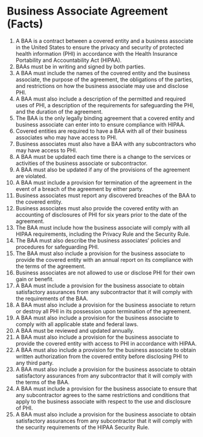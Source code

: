# Business Associate Agreement (Facts)

1. A BAA is a contract between a covered entity and a business associate in the United States to ensure the privacy and security of protected health information (PHI) in accordance with the Health Insurance Portability and Accountability Act (HIPAA).
2. BAAs must be in writing and signed by both parties.
3. A BAA must include the names of the covered entity and the business associate, the purpose of the agreement, the obligations of the parties, and restrictions on how the business associate may use and disclose PHI.
4. A BAA must also include a description of the permitted and required uses of PHI, a description of the requirements for safeguarding the PHI, and the duration of the agreement.
5. The BAA is the only legally binding agreement that a covered entity and business associate can enter into to ensure compliance with HIPAA.
6. Covered entities are required to have a BAA with all of their business associates who may have access to PHI.
7. Business associates must also have a BAA with any subcontractors who may have access to PHI.
8. A BAA must be updated each time there is a change to the services or activities of the business associate or subcontractor.
9. A BAA must also be updated if any of the provisions of the agreement are violated.
10. A BAA must include a provision for termination of the agreement in the event of a breach of the agreement by either party.
11. Business associates must report any discovered breaches of the BAA to the covered entity.
12. Business associates must also provide the covered entity with an accounting of disclosures of PHI for six years prior to the date of the agreement.
13. The BAA must include how the business associate will comply with all HIPAA requirements, including the Privacy Rule and the Security Rule.
14. The BAA must also describe the business associates’ policies and procedures for safeguarding PHI.
15. The BAA must also include a provision for the business associate to provide the covered entity with an annual report on its compliance with the terms of the agreement.
16. Business associates are not allowed to use or disclose PHI for their own gain or benefit.
17. A BAA must include a provision for the business associate to obtain satisfactory assurances from any subcontractor that it will comply with the requirements of the BAA.
18. A BAA must also include a provision for the business associate to return or destroy all PHI in its possession upon termination of the agreement.
19. A BAA must also include a provision for the business associate to comply with all applicable state and federal laws.
20. A BAA must be reviewed and updated annually.
21. A BAA must also include a provision for the business associate to provide the covered entity with access to PHI in accordance with HIPAA.
22. A BAA must also include a provision for the business associate to obtain written authorization from the covered entity before disclosing PHI to any third party.
23. A BAA must also include a provision for the business associate to obtain satisfactory assurances from any subcontractor that it will comply with the terms of the BAA.
24. A BAA must include a provision for the business associate to ensure that any subcontractor agrees to the same restrictions and conditions that apply to the business associate with respect to the use and disclosure of PHI.
25. A BAA must also include a provision for the business associate to obtain satisfactory assurances from any subcontractor that it will comply with the security requirements of the HIPAA Security Rule.
